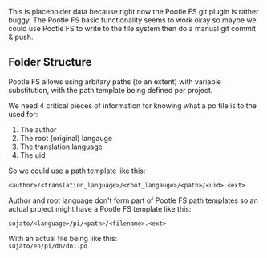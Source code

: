 This is placeholder data because right now the Pootle FS git plugin
is rather buggy. The Pootle FS basic functionality seems to work okay
so maybe we could use Pootle FS to write to the file system then
do a manual git commit & push.

## Folder Structure

Pootle FS allows using arbitary paths (to an extent) with variable
substitution, with the path template being defined per project.


We need 4 critical pieces of information for knowing what a po file
is to the used for:

1. The author
2. The root (original) langauge
3. The translation language
4. The uid


So we could use a path template like this:

`<author>/<translation_language>/<root_langauge>/<path>/<uid>.<ext>`

Author and root language don't form part of Pootle FS path templates
so an actual project might have a Pootle FS template like this:

`sujato/<language>/pi/<path>/<filename>.<ext>`

With an actual file being like this:  
`sujato/en/pi/dn/dn1.po`

